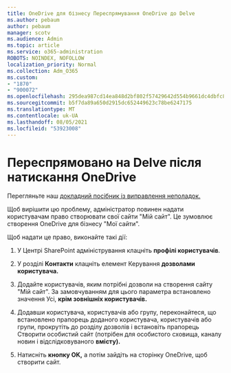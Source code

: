 ```yaml
---
title: OneDrive для бізнесу Переспрямування OneDrive до Delve
ms.author: pebaum
author: pebaum
manager: scotv
ms.audience: Admin
ms.topic: article
ms.service: o365-administration
ROBOTS: NOINDEX, NOFOLLOW
localization_priority: Normal
ms.collection: Adm_O365
ms.custom:
- "1870"
- "900072"
ms.openlocfilehash: 295dea987cd14ea848d2bf802f57429642d554b9661dc4dbfc805a447b7d0ede
ms.sourcegitcommit: b5f7da89a650d2915dc652449623c78be6247175
ms.translationtype: MT
ms.contentlocale: uk-UA
ms.lasthandoff: 08/05/2021
ms.locfileid: "53923008"
---
```

# <a name="redirected-to-delve-after-you-click-onedrive"></a>Переспрямовано на Delve після натискання OneDrive

Перегляньте наш [докладний посібник із виправлення неполадок.](https://docs.microsoft.com/sharepoint/support/sites/troubleshooting-guide-for-sites-stopped-at-provisioning)

Щоб вирішити цю проблему, адміністратор повинен надати користувачам право створювати свої сайти "Мій сайт". Це зумовлює створення OneDrive для бізнесу "Мої сайти".

Щоб надати це право, виконайте такі дії:

1. У Центрі SharePoint адміністрування клацніть **профілі користувачів**.

2. У розділі **Контакти** клацніть елемент Керування **дозволами користувача.**

3. Додайте користувачів, яким потрібні дозволи на створення сайту "Мій сайт". За замовчуванням для цього параметра встановлено значення Усі, **крім зовнішніх користувачів.**

4. Додавши користувача, користувачів або групу, переконайтеся, що встановлено прапорець доданого користувача, користувачів або групи, прокрутіть до розділу дозволів і встановіть прапорець Створити особистий сайт (потрібен для особистого сховища, каналу новин і відслідковуваного **вмісту).** 

5. Натисніть **кнопку OK,** а потім зайдіть на сторінку OneDrive, щоб створити сайт.
